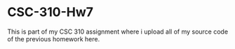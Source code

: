 # CSC-310-Hw7
This is part of my CSC 310 assignment where i upload all of my source code of the previous homework here.
